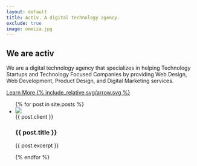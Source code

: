 ```yaml
---
layout: default
title: Activ. A digital technology agency.
exclude: true
image: omeiza.jpg
---
```


<section id="jumbotron" class="jumbotron">
	<div class="heading_wrapper grid_cont">
		<div class="grid_cont_50perc">
			<h2 class="jumbotron_text">
				We are activ
			</h2>
			<p>
				We are a digital technology agency that specializes in helping Technology Startups and Technology Focused Companies by providing Web Design, Web Development, Product Design, and Digital Marketing services.
			</p>
			<a href="/about" class="btn">
				Learn More
                {% include_relative svg/arrow.svg %}
			</a>
		</div>
	</div>
</section>
<section id="portfolio" class="portfolio">
	<ul class="portfolio_wrapper">
		{% for post in site.posts %}
			<li class="portfolio_item {{ post.class }}">
				<div class="grid_cont grid_align_center">
					<div class="portfolio_img_wrapper grid_cont_50perc">
						<img src="/img/{{ post.image }}" class="portfolio_img">
					</div>
					<div class="portfolio_desc grid_cont_50perc">
						<div class="portfolio_desc_heading">
							<span class="portfolio_name">{{ post.client }}</span>
							<h3>{{ post.title }}</h3>
						</div>
						<p>
							{{ post.excerpt }}
						</p>
						<!-- <a href="{{ post.url }}" class="btn"> -->
							<!-- Read the case study
							{% include_relative svg/arrow.svg %} -->
						<!-- </a> -->
					</div>
				</div>
			</li>
		{% endfor %}
	</ul>
</section>